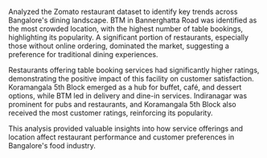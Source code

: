 Analyzed the Zomato restaurant dataset to identify key trends across Bangalore's dining landscape. 
BTM in Bannerghatta Road was identified as the most crowded location, with the highest number of table bookings, 
highlighting its popularity. A significant portion of restaurants, especially those without online ordering, dominated the market, 
suggesting a preference for traditional dining experiences.

Restaurants offering table booking services had significantly higher ratings, demonstrating the positive impact of this facility on 
customer satisfaction. Koramangala 5th Block emerged as a hub for buffet, café, and dessert options, while BTM led in delivery and 
dine-in services. Indiranagar was prominent for pubs and restaurants, and Koramangala 5th Block also received the most customer ratings,
reinforcing its popularity.

This analysis provided valuable insights into how service offerings and location affect restaurant performance and customer preferences
in Bangalore's food industry.
